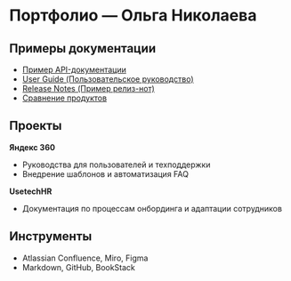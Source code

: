 # Портфолио — Ольга Николаева

## Примеры документации

- [Пример API-документации](writing-samples/api-doc-sample.md)
- [User Guide (Пользовательское руководство)](writing-samples/user-guide.md)
- [Release Notes (Пример релиз-нот)](writing-samples/release-notes-sample.md)
- [Сравнение продуктов](writing-samples/product-comparison.md)

## Проекты

**Яндекс 360**  
- Руководства для пользователей и техподдержки  
- Внедрение шаблонов и автоматизация FAQ

**UsetechHR**  
- Документация по процессам онбординга и адаптации сотрудников

## Инструменты

- Atlassian Confluence, Miro, Figma
- Markdown, GitHub, BookStack

